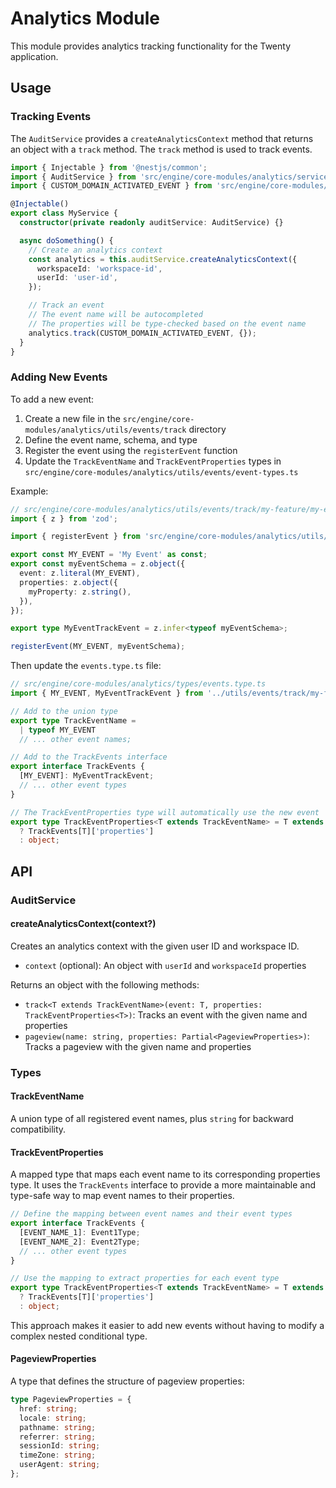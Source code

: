 # Analytics Module

This module provides analytics tracking functionality for the Twenty application.

## Usage

### Tracking Events

The `AuditService` provides a `createAnalyticsContext` method that returns an object with a `track` method. The `track` method is used to track events.

```typescript
import { Injectable } from '@nestjs/common';
import { AuditService } from 'src/engine/core-modules/analytics/services/audit.service';
import { CUSTOM_DOMAIN_ACTIVATED_EVENT } from 'src/engine/core-modules/analytics/utils/events/track/custom-domain/custom-domain-activated';

@Injectable()
export class MyService {
  constructor(private readonly auditService: AuditService) {}

  async doSomething() {
    // Create an analytics context
    const analytics = this.auditService.createAnalyticsContext({
      workspaceId: 'workspace-id',
      userId: 'user-id',
    });

    // Track an event
    // The event name will be autocompleted
    // The properties will be type-checked based on the event name
    analytics.track(CUSTOM_DOMAIN_ACTIVATED_EVENT, {});
  }
}
```

### Adding New Events

To add a new event:

1. Create a new file in the `src/engine/core-modules/analytics/utils/events/track` directory
2. Define the event name, schema, and type
3. Register the event using the `registerEvent` function
4. Update the `TrackEventName` and `TrackEventProperties` types in `src/engine/core-modules/analytics/utils/events/event-types.ts`

Example:

```typescript
// src/engine/core-modules/analytics/utils/events/track/my-feature/my-event.ts
import { z } from 'zod';

import { registerEvent } from 'src/engine/core-modules/analytics/utils/events/track/track';

export const MY_EVENT = 'My Event' as const;
export const myEventSchema = z.object({
  event: z.literal(MY_EVENT),
  properties: z.object({
    myProperty: z.string(),
  }),
});

export type MyEventTrackEvent = z.infer<typeof myEventSchema>;

registerEvent(MY_EVENT, myEventSchema);
```

Then update the `events.type.ts` file:

```typescript
// src/engine/core-modules/analytics/types/events.type.ts
import { MY_EVENT, MyEventTrackEvent } from '../utils/events/track/my-feature/my-event';

// Add to the union type
export type TrackEventName = 
  | typeof MY_EVENT
  // ... other event names;

// Add to the TrackEvents interface
export interface TrackEvents {
  [MY_EVENT]: MyEventTrackEvent;
  // ... other event types
}

// The TrackEventProperties type will automatically use the new event
export type TrackEventProperties<T extends TrackEventName> = T extends keyof TrackEvents
  ? TrackEvents[T]['properties']
  : object;
```

## API

### AuditService

#### createAnalyticsContext(context?)

Creates an analytics context with the given user ID and workspace ID.

- `context` (optional): An object with `userId` and `workspaceId` properties

Returns an object with the following methods:

- `track<T extends TrackEventName>(event: T, properties: TrackEventProperties<T>)`: Tracks an event with the given name and properties
- `pageview(name: string, properties: Partial<PageviewProperties>)`: Tracks a pageview with the given name and properties

### Types

#### TrackEventName

A union type of all registered event names, plus `string` for backward compatibility.

#### TrackEventProperties<T>

A mapped type that maps each event name to its corresponding properties type. It uses the `TrackEvents` interface to provide a more maintainable and type-safe way to map event names to their properties.

```typescript
// Define the mapping between event names and their event types
export interface TrackEvents {
  [EVENT_NAME_1]: Event1Type;
  [EVENT_NAME_2]: Event2Type;
  // ... other event types
}

// Use the mapping to extract properties for each event type
export type TrackEventProperties<T extends TrackEventName> = T extends keyof TrackEvents
  ? TrackEvents[T]['properties']
  : object;
```

This approach makes it easier to add new events without having to modify a complex nested conditional type.

#### PageviewProperties

A type that defines the structure of pageview properties:

```typescript
type PageviewProperties = {
  href: string;
  locale: string;
  pathname: string;
  referrer: string;
  sessionId: string;
  timeZone: string;
  userAgent: string;
};
```
